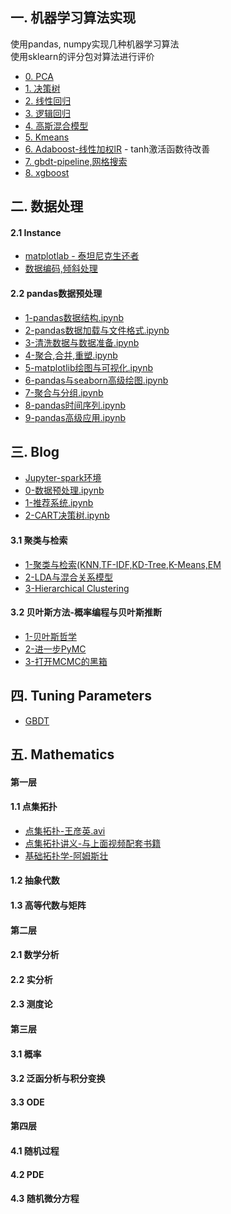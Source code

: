 一. 机器学习算法实现
----------------
使用pandas, numpy实现几种机器学习算法  
使用sklearn的评分包对算法进行评价  

- [0. PCA](ml/datahandle/PCA.py)  
- [1. 决策树](ml/supervised/DessionTree.py)  
- [2. 线性回归](ml/supervised/LinearRegression.py)  
- [3. 逻辑回归](ml/supervised/LogisticRegression.py)  
- [4. 高斯混合模型](ml/unsupervised/GaussianMixtureByEM.py)  
- [5. Kmeans](ml/unsupervised/Kmeans.py)  
- [6. Adaboost-线性加权lR](ml/supervised/AdaBoost.py) - tanh激活函数待改善  
- [7. gbdt-pipeline,网格搜索](ml/gbdt/GbdtDemo.py)  
- [8. xgboost](ml/gbdt/XgboostDemo.py)  

二. 数据处理
----------------
#### 2.1 Instance
- [matplotlab - 泰坦尼克生还者](preproccess/TitanicPlot.py)
- [数据编码,倾斜处理](preproccess/HandleDatasets.py)

#### 2.2 pandas数据预处理
- [1-pandas数据结构.ipynb](http://nbviewer.jupyter.org/github/lj72808up/ML_Handcraft/blob/174c79b7b0f989818c8edcd63b45512e02f2c87e/blog/pandas%E6%95%B0%E6%8D%AE%E5%A4%84%E7%90%86/1-pandas%E6%95%B0%E6%8D%AE%E7%BB%93%E6%9E%84.ipynb)
- [2-pandas数据加载与文件格式.ipynb](http://nbviewer.jupyter.org/github/lj72808up/ML_Handcraft/blob/174c79b7b0f989818c8edcd63b45512e02f2c87e/blog/pandas%E6%95%B0%E6%8D%AE%E5%A4%84%E7%90%86/2-pandas%E6%95%B0%E6%8D%AE%E5%8A%A0%E8%BD%BD%E4%B8%8E%E6%96%87%E4%BB%B6%E6%A0%BC%E5%BC%8F.ipynb)
- [3-清洗数据与数据准备.ipynb](http://nbviewer.jupyter.org/github/lj72808up/ML_Handcraft/blob/174c79b7b0f989818c8edcd63b45512e02f2c87e/blog/pandas%E6%95%B0%E6%8D%AE%E5%A4%84%E7%90%86/3-%E6%B8%85%E6%B4%97%E6%95%B0%E6%8D%AE%E4%B8%8E%E6%95%B0%E6%8D%AE%E5%87%86%E5%A4%87.ipynb)
- [4-聚合,合并,重塑.ipynb](http://nbviewer.jupyter.org/github/lj72808up/ML_Handcraft/blob/174c79b7b0f989818c8edcd63b45512e02f2c87e/blog/pandas%E6%95%B0%E6%8D%AE%E5%A4%84%E7%90%86/4-%E8%81%9A%E5%90%88%2C%E5%90%88%E5%B9%B6%2C%E9%87%8D%E5%A1%91.ipynb)
- [5-matplotlib绘图与可视化.ipynb](http://nbviewer.jupyter.org/github/lj72808up/ML_Handcraft/blob/174c79b7b0f989818c8edcd63b45512e02f2c87e/blog/pandas%E6%95%B0%E6%8D%AE%E5%A4%84%E7%90%86/5-%E7%BB%98%E5%9B%BE%E4%B8%8E%E5%8F%AF%E8%A7%86%E5%8C%96.ipynb)
- [6-pandas与seaborn高级绘图.ipynb](http://nbviewer.jupyter.org/github/lj72808up/ML_Handcraft/blob/174c79b7b0f989818c8edcd63b45512e02f2c87e/blog/pandas%E6%95%B0%E6%8D%AE%E5%A4%84%E7%90%86/6-pandas%E4%B8%8Eseaborn%E9%AB%98%E7%BA%A7%E7%BB%98%E5%9B%BE.ipynb)
- [7-聚合与分组.ipynb](http://nbviewer.jupyter.org/github/lj72808up/ML_Handcraft/blob/174c79b7b0f989818c8edcd63b45512e02f2c87e/blog/pandas%E6%95%B0%E6%8D%AE%E5%A4%84%E7%90%86/7-%E8%81%9A%E5%90%88%E4%B8%8E%E5%88%86%E7%BB%84.ipynb)
- [8-pandas时间序列.ipynb](http://nbviewer.jupyter.org/github/lj72808up/ML_Handcraft/blob/master/blog/pandas%E6%95%B0%E6%8D%AE%E5%A4%84%E7%90%86/8-pandas%E6%97%B6%E9%97%B4%E5%BA%8F%E5%88%97.ipynb)
- [9-pandas高级应用.ipynb](http://nbviewer.jupyter.org/github/lj72808up/ML_Handcraft/blob/79a8d722ec8d65deffc937ae5615f0cbca0219b2/blog/pandas%E6%95%B0%E6%8D%AE%E5%A4%84%E7%90%86/9-pandas%E9%AB%98%E7%BA%A7%E5%BA%94%E7%94%A8.ipynb)


三. Blog
--------------------------------
- [Jupyter-spark环境](http://nbviewer.jupyter.org/github/lj72808up/ML_Handcraft/blob/master/Jupyter-spark%E9%85%8D%E7%BD%AE.ipynb)
- [0-数据预处理.ipynb](http://nbviewer.jupyter.org/github/lj72808up/ML_Handcraft/blob/master/blog/0-%E6%95%B0%E6%8D%AE%E9%A2%84%E5%A4%84%E7%90%86.ipynb)
- [1-推荐系统.ipynb](http://nbviewer.jupyter.org/github/lj72808up/ML_Handcraft/blob/master/blog/4-%E6%8E%A8%E8%8D%90%E7%B3%BB%E7%BB%9F.ipynb)
- [2-CART决策树.ipynb](http://nbviewer.jupyter.org/github/lj72808up/ML_Handcraft/blob/master/blog/5-决策树.ipynb)

#### 3.1 聚类与检索  
- [1-聚类与检索(KNN,TF-IDF,KD-Tree,K-Means,EM](http://nbviewer.jupyter.org/github/lj72808up/ML_Handcraft/blob/master/blog/%E8%81%9A%E7%B1%BB%E4%B8%8E%E6%A3%80%E7%B4%A2/1-%E8%81%9A%E7%B1%BB%E4%B8%8E%E6%A3%80%E7%B4%A2%28KNN%2CTF-IDF%2CKD-Tree%2CK-Means%2CEM%29.ipynb)
- [2-LDA与混合关系模型](http://nbviewer.jupyter.org/github/lj72808up/ML_Handcraft/blob/master/blog/%E8%81%9A%E7%B1%BB%E4%B8%8E%E6%A3%80%E7%B4%A2/2-LDA.ipynb)
- [3-Hierarchical Clustering](http://nbviewer.jupyter.org/github/lj72808up/ML_Handcraft/blob/174c79b7b0f989818c8edcd63b45512e02f2c87e/blog/%E8%81%9A%E7%B1%BB%E4%B8%8E%E6%A3%80%E7%B4%A2/3-Hierarchical%20Clustering.ipynb)

#### 3.2 贝叶斯方法-概率编程与贝叶斯推断
- [1-贝叶斯哲学](http://nbviewer.jupyter.org/github/lj72808up/ML_Handcraft/blob/master/blog/%E8%B4%9D%E5%8F%B6%E6%96%AF%E6%8E%A8%E6%96%AD%E4%B8%8E%E6%A6%82%E7%8E%87%E7%BC%96%E7%A8%8B/1-%E8%B4%9D%E5%8F%B6%E6%96%AF%E5%93%B2%E5%AD%A6.ipynb)
- [2-进一步PyMC](http://nbviewer.jupyter.org/github/lj72808up/ML_Handcraft/blob/master/blog/%E8%B4%9D%E5%8F%B6%E6%96%AF%E6%8E%A8%E6%96%AD%E4%B8%8E%E6%A6%82%E7%8E%87%E7%BC%96%E7%A8%8B/2-%E8%BF%9B%E4%B8%80%E6%AD%A5PyMC.ipynb)
- [3-打开MCMC的黑箱](http://nbviewer.jupyter.org/github/lj72808up/ML_Handcraft/blob/master/blog/%E8%B4%9D%E5%8F%B6%E6%96%AF%E6%8E%A8%E6%96%AD%E4%B8%8E%E6%A6%82%E7%8E%87%E7%BC%96%E7%A8%8B/3-%E6%89%93%E5%BC%80MCMC%E7%9A%84%E9%BB%91%E7%AE%B1.ipynb)



四. Tuning Parameters
------------------------------
- [GBDT](blog/GBM_Tuning_Parameters.pdf)




五. Mathematics
------------------------------
#### 第一层
#### 1.1 点集拓扑 
- [点集拓扑-王彦英.avi](http://v.youku.com/v_show/id_XNzM4MjU5ODg=.html?spm=a2h1n.8251843.playList.5~5~A&f=22245870&o=1)
- [点集拓扑讲义-与上面视频配套书籍](https://page72.ctfile.com/fs/1623972-206656801)
- [基础拓扑学-阿姆斯壮](http://www.hejizhan.com/html/res/268.html)

#### 1.2 抽象代数
#### 1.3 高等代数与矩阵
#### 第二层
#### 2.1 数学分析
#### 2.2 实分析
#### 2.3 测度论
#### 第三层
#### 3.1 概率
#### 3.2 泛函分析与积分变换
#### 3.3 ODE
#### 第四层
#### 4.1 随机过程
#### 4.2 PDE
#### 4.3 随机微分方程
